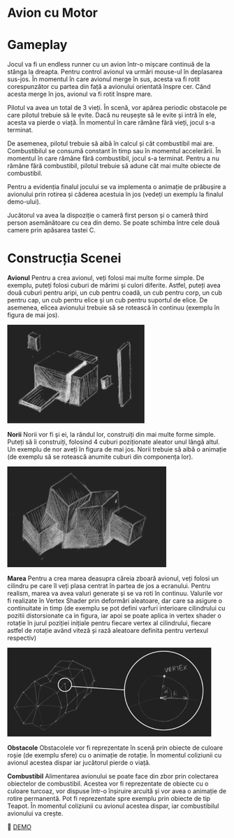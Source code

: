 # Avion cu Motor 

# Gameplay

Jocul va fi un endless runner cu un avion într-o mișcare continuă de la stânga la dreapta. Pentru control avionul va urmări mouse-ul în deplasarea sus-jos. În momentul în care avionul merge în sus, acesta va fi rotit corespunzător cu partea din față a avionului orientată înspre cer. Când acesta merge în jos, avionul va fi rotit înspre mare.

Pilotul va avea un total de 3 vieți. În scenă, vor apărea periodic obstacole pe care pilotul trebuie să le evite. Dacă nu reușește să le evite și intră în ele, acesta va pierde o viață. În momentul în care rămâne fără vieți, jocul s-a terminat.

De asemenea, pilotul trebuie să aibă în calcul și cât combustibil mai are. Combustibilul se consumă constant în timp sau în momentul accelerării. În momentul în care rămâne fără combustibil, jocul s-a terminat. Pentru a nu rămâne fără combustibil, pilotul trebuie să adune cât mai multe obiecte de combustibil.

Pentru a evidenția finalul jocului se va implementa o animație de prăbușire a avionului prin rotirea și căderea acestuia în jos (vedeți un exemplu la finalul demo-ului).

Jucătorul va avea la dispoziție o cameră first person și o cameră third person asemănătoare cu cea din demo. Se poate schimba între cele două camere prin apăsarea tastei C.

# Construcția Scenei

**Avionul**
Pentru a crea avionul, veți folosi mai multe forme simple. De exemplu, puteți folosi cuburi de mărimi și culori diferite. Astfel, puteți avea două cuburi pentru aripi, un cub pentru coadă, un cub pentru corp, un cub pentru cap, un cub pentru elice și un cub pentru suportul de elice. De asemenea, elicea avionului trebuie să se rotească în continuu (exemplu în figura de mai jos).

![Avion](constructia_avionului.png)


**Norii** 
Norii vor fi și ei, la rândul lor, construiți din mai multe forme simple. Puteți să îi construiți, folosind 4 cuburi poziționate aleator unul lângă altul. Un exemplu de nor aveți în figura de mai jos. Norii trebuie să aibă o animație (de exemplu să se rotească anumite cuburi din componența lor).

![Norii](norii.png)



**Marea**
Pentru a crea marea deasupra căreia zboară avionul, veți folosi un cilindru pe care îl veți plasa centrat în partea de jos a ecranului. Pentru realism, marea va avea valuri generate și se va roti în continuu. Valurile vor fi realizate în Vertex Shader prin deformări aleatoare, dar care sa asigure o continuitate in timp (de exemplu se pot defini varfuri interioare cilindrului cu pozitii distorsionate ca in figura, iar apoi se poate aplica in vertex shader o rotație în jurul poziției inițiale pentru fiecare vertex al cilindrului, fiecare astfel de rotație având viteză și rază aleatoare definita pentru vertexul respectiv)

![Marea](marea.png)

**Obstacole**
Obstacolele vor fi reprezentate în scenă prin obiecte de culoare roșie (de exemplu sfere) cu o animație de rotație. În momentul coliziunii cu avionul acestea dispar iar jucătorul pierde o viață.

**Combustibil** 
Alimentarea avionului se poate face din zbor prin colectarea obiectelor de combustibil. Acestea vor fi reprezentate de obiecte cu o culoare turcoaz, vor dispuse într-o înșiruire arcuită și vor avea o animație de rotire permanentă. Pot fi reprezentate spre exemplu prin obiecte de tip Teapot. În momentul coliziunii cu avionul acestea dispar, iar combustibilul avionului va crește.

:eyes:
[DEMO](https://www.youtube.com/watch?v=s6gM2GBF3Ek&feature=emb_title)
